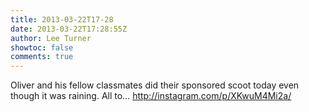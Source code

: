 ```yaml
---
title: 2013-03-22T17-28
date: 2013-03-22T17:28:55Z
author: Lee Turner
showtoc: false
comments: true
---
```


Oliver and his fellow classmates did their sponsored scoot today even though it was raining. All to… http://instagram.com/p/XKwuM4Mi2a/

